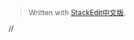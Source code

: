 


> Written with [StackEdit中文版](https://stackedit.cn/).

// 
<!--stackedit_data:
eyJoaXN0b3J5IjpbLTUzNjM3NjI1MV19
-->